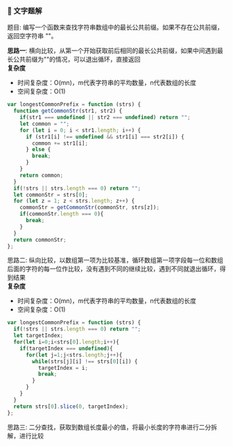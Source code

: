 ### 📖 文字题解
题目: 编写一个函数来查找字符串数组中的最长公共前缀。如果不存在公共前缀，返回空字符串 ""。

**思路一**: 横向比较，从第一个开始获取前后相同的最长公共前缀，如果中间遇到最长公共前缀为""的情况，可以退出循环，直接返回  
**复杂度**
+ 时间复杂度：O(mn)，m代表字符串的平均数量，n代表数组的长度
+ 空间复杂度：O(1)
```js
var longestCommonPrefix = function (strs) {
  function getCommonStr(str1, str2) {
    if(str1 === undefined || str2 === undefined) return "";
    let common = "";
    for (let i = 0; i < str1.length; i++) {
      if (str1[i] !== undefined && str1[i] === str2[i]) {
        common += str1[i];
      } else {
        break;
      }
    }
    return common;
  }
  if(!strs || strs.length === 0) return "";
  let commonStr = strs[0];
  for (let z = 1; z < strs.length; z++) {
    commonStr = getCommonStr(commonStr, strs[z]);
    if(commonStr.length === 0){
      break;
    }
  }
  return commonStr;
};
```
思路二: 纵向比较，以数组第一项为比较基准，循环数组第一项字段每一位和数组后面的字符的每一位作比较，没有遇到不同的继续比较，遇到不同就退出循环，得到结果  
**复杂度**
+ 时间复杂度：O(mn)，m代表字符串的平均数量，n代表数组的长度
+ 空间复杂度：O(1)
```js
var longestCommonPrefix = function (strs) {
  if(!strs || strs.length === 0) return "";
  let targetIndex;
  for(let i=0;i<strs[0].length;i++){
    if(targetIndex === undefined){
      for(let j=1;j<strs.length;j++){
        while(strs[j][i] !== strs[0][i]) {
          targetIndex = i;
          break;
        }
      }
    }
  }
  return strs[0].slice(0, targetIndex);
};
```
思路三: 二分查找，获取到数组长度最小的值，将最小长度的字符串进行二分拆解，进行比较



